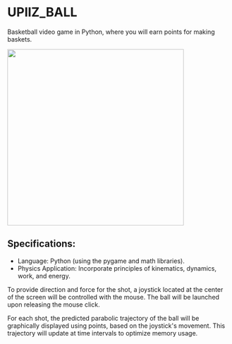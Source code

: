 # UPIIZ_BALL
Basketball video game in Python, where you will earn points for making baskets.

<img src="https://i.ibb.co/R9MXwfm/UPIIZ-BALL.png" width="400">

## Specifications:
* Language: Python (using the pygame and math libraries).
* Physics Application: Incorporate principles of kinematics, dynamics, work, and energy.

To provide direction and force for the shot, a joystick located at the center of the screen will be controlled with the mouse. The ball will be launched upon releasing the mouse click.

For each shot, the predicted parabolic trajectory of the ball will be graphically displayed using points, based on the joystick's movement. This trajectory will update at time intervals to optimize memory usage.
